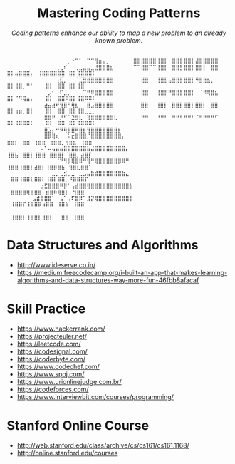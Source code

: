<div align="center">
  <h1> Mastering Coding Patterns</h1>
  <i>Coding patterns enhance our ability to map a new problem to an already known problem.<br><br></i>
</div>

```
		⠀⠀⠀⠀⠀⠀⠀⠀⠀⡀⠐⠉⠁⠀⠉⠉⢻⣶⣤⡀⠀⠀⠀⠀⠀⠀⣿⣿⣿⣿⣿⣿⢸⣿⡇⠀⣿⣿⡇⣿⣿⡇⣼⣿⣿⣿⣿⣿      
		⠀⠀⠀⠀⠀⠀⢀⢀⠎⠀⠀⢀⣀⣤⣤⣀⣘⣿⣿⣿⣆⠀⠀⠀⠀⠀⠉⠉⣿⣿⠉⠉⢸⣿⡇⠀⣿⣿⡃⣿⣿⡇⣿⣿⡇⠀⣿⣿    ⣿⡇⢴⣿⣿⣿⡆⠀⢸⣿⣿⣿⣿⣿⣿⠀⣿⡇⢸⣿⣿⣿⡇
		⠀⠀⠀⠀⠀⠀⢠⣏⡀⠀⠀⠈⣉⣻⣿⣿⣿⣿⣿⣿⣿⠀⠀⠀⠀⠀⠀⠀⣿⣿⠀⠀⢸⣿⣧⣤⣿⣿⡇⣿⣿⡇⠻⣿⣷⣦⡀⠀    ⣿⡇⢸⣿⡀⠛⠃⠀⠀⠀⣿⡇⠀⣿⣿⠀⣿⡇⢸⣿⠀⠀
		⠀⠀⠀⠀⡠⠂⠀⠏⣀⡀⠀⠀⠀⠉⠛⠿⣿⣿⣿⣿⣿⠀⠀⠀⠀⠀⠀⠀⣿⣿⠀⠀⢸⣿⡟⠛⣿⣿⡇⣿⣿⡇⠀⠈⠻⢿⣿⣦    ⣿⡇⠈⠻⢿⣶⡄⠀⠀⠀⣿⡇⠀⣿⣿⠿⣿⡇⢸⣿⠿⠿⠇
		⠀⠀⠀⣴⣤⣴⠞⢻⣿⠛⢿⣆⠀⠀⣿⣠⣿⣿⣿⣿⣿⠀⠀      ⣿⣿⠀⠀⢸⣿⡇⠀⣿⣿⡇⣿⣿⡇⣿⣿⡇⠀⣿⣿⠀   ⣿⡇⢰⣶⡀⣿⡇⠀⠀⠀⣿⡇⠀⣿⣿⠀⣿⡇⢸⣿⣀⣀⡀
		⠀⠀⠀⣿⣿⠟⠀⡘⠋⠉⣙⣻⣇⠀⢹⣿⣿⣿⣿⣿⣿⣇⠀⠀⠀⠀⠀⠀⠛⠛⠀⠀⠘⠛⠃⠀⠛⠛⠃⠛⠛⠃⠈⠛⠛⠛⠛⠋⠀   ⠿⠇⠸⠿⠿⠿⠇⠀⠀⠀⠿⠇⠀⠿⠿⠀⠿⠇⠸⠿⠿⠿⠇
		⠀⠀⠀⣿⣡⡄⠚⠻⢿⣿⣿⠿⣿⡆⢻⣿⣿⣿⣿⣿⣿⣿⡆⠀⠀⠀
		⠀⠀⠀⣿⡿⢿⢆⠀⠀⠥⣖⣿⣿⣿⡈⣿⣿⣿⣿⣿⣿⣿⣿⡄⠀⠀               ⣶⣶⡆⠀⣶⣶⠀⢰⣶⣶⠀⢰⣶⣶⡀⢲⣶⣦⠀⢰⣶⣶
		⠀⠀⠤⠁⠤⢤⣦⣶⣿⣿⣿⣿⣿⣿⣷⣬⣿⣿⣿⣿⣿⣿⣿⣿⡄⠀               ⢸⣿⣧⠀⣿⣿⡇⢸⣿⣿⠀⣿⣿⣿⡇⠈⣿⣿⡀⣼⣿⡏
		⠀⠀⠀⠀⠀⠀⠈⠙⠻⡿⢿⣿⠿⠛⢻⠛⢿⣿⣿⣿⣿⣿⡿⠿⠛⠀               ⢸⣿⣿⢸⣿⣿⡇⣼⣿⡇⢸⣿⡿⣿⣧⠀⢻⣿⣇⣿⣿⠁
		⠀⠀⠀⠀⠀⣀⡀⢀⣪⣀⣀⠀⣀⣠⣤⣷⣾⣿⣿⣿⣿⣿⣿⣷⣄⠀               ⠀⣿⣿⢸⣿⣿⣇⣿⣿⠇⢸⣿⡇⣿⣿⡀⠘⣿⣿⣿⡏
		⠀⠀⣐⣋⣿⣿⣿⠿⡿⠁⢠⣾⣿⣿⢿⣿⣿⣿⣿⣿⣿⣿⣿⣿⣿⣷               ⠀⣿⣿⣿⣿⢿⣿⣿⣿⠀⣾⣿⠷⢿⣿⡇⠀⢻⣿⣿⠀⠀
		⣠⣾⣿⣿⣿⠁⠀⢠⠁⢠⠏⣿⡿⠁⣸⡝⢿⣿⣿⣿⣿⣿⣿⣿⣿⣿               ⠀⢸⣿⣿⡏⢸⣿⣿⡿⢰⣿⣿⠀⢸⣿⣷⠀⢸⣿⣿⠀
		                                               ⠀⢸⣿⣿⡇⢸⣿⣿⡇⢸⣿⡇⠀⠀⣿⣿⠀⢸⣿⣿     
```
# Data Structures and Algorithms</h1>

  -   http://www.ideserve.co.in/
  -   https://medium.freecodecamp.org/i-built-an-app-that-makes-learning-algorithms-and-data-structures-way-more-fun-46fbb8afacaf

# Skill Practice

-   https://www.hackerrank.com/
-   https://projecteuler.net/
-   https://leetcode.com/
-   https://codesignal.com/
-   https://coderbyte.com/
-   https://www.codechef.com/
-   https://www.spoj.com/
-   https://www.urionlinejudge.com.br/
-   https://codeforces.com/
-   https://www.interviewbit.com/courses/programming/

# Stanford Online Course

-   http://web.stanford.edu/class/archive/cs/cs161/cs161.1168/
-   http://online.stanford.edu/courses
